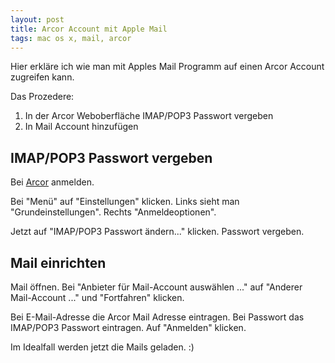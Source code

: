 ```yaml
---
layout: post
title: Arcor Account mit Apple Mail
tags: mac os x, mail, arcor
---
```


Hier erkläre ich wie man mit Apples Mail Programm auf einen Arcor Account zugreifen kann.

Das Prozedere:

1. In der Arcor Weboberfläche IMAP/POP3 Passwort vergeben
2. In Mail Account hinzufügen

## IMAP/POP3 Passwort vergeben

Bei [Arcor](https://www.arcor.de) anmelden.

Bei "Menü" auf "Einstellungen" klicken. Links sieht man "Grundeinstellungen". Rechts "Anmeldeoptionen".

Jetzt auf "IMAP/POP3 Passwort ändern..." klicken. Passwort vergeben.

## Mail einrichten

Mail öffnen. Bei "Anbieter für Mail-Account auswählen ..." auf "Anderer Mail-Account ..." und "Fortfahren" klicken.

Bei E-Mail-Adresse die Arcor Mail Adresse eintragen. Bei Passwort das IMAP/POP3 Passwort eintragen. Auf "Anmelden" klicken.

Im Idealfall werden jetzt die Mails geladen. :)
